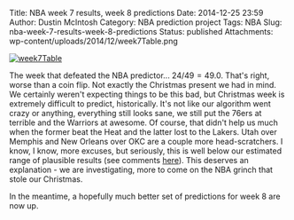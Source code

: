 Title: NBA week 7 results, week 8 predictions
Date: 2014-12-25 23:59
Author: Dustin McIntosh
Category: NBA prediction project
Tags: NBA
Slug: nba-week-7-results-week-8-predictions
Status: published
Attachments: wp-content/uploads/2014/12/week7Table.png

[![week7Table]({static}/wp-content/uploads/2014/12/week7Table.png)]({static}/wp-content/uploads/2014/12/week7Table.png)

The week that defeated the NBA predictor... $24/49 = 49.0%$. That's right, worse than a coin flip. Not exactly the Christmas present we had in mind. We certainly weren't expecting things to be this bad, but Christmas week is extremely difficult to predict, historically. It's not like our algorithm went crazy or anything, everything still looks sane, we still put the 76ers at terrible and the Warriors at awesome. Of course, that didn't help us much when the former beat the Heat and the latter lost to the Lakers. Utah over Memphis and New Orleans over OKC are a couple more head-scratchers. I know, I know, more excuses, but seriously, this is well below our estimated range of plausible results (see comments [here](http://efavdb.com/nba-week-5-summary-week-6-predictions/)). This deserves an explanation - we are investigating, more to come on the NBA grinch that stole our Christmas.

In the meantime, a hopefully much better set of predictions for week 8 are now up.
